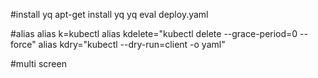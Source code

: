 #install yq
apt-get install yq
yq eval deploy.yaml

#alias 
alias k=kubectl
alias kdelete="kubectl delete --grace-period=0 --force"
alias kdry="kubectl --dry-run=client -o yaml"

#multi screen